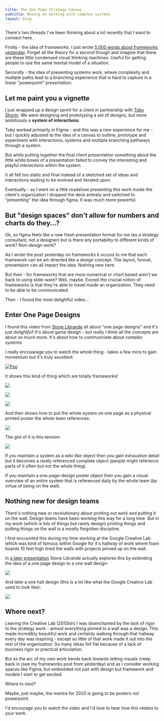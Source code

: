 ```yaml
---
title: The One Page Strategy Canvas
subtitle: Musing on working with complex systems
layout: blog
---
```


There's two threads I've been thinking about a lot recently that I want to connect here.

Firstly - the idea of frameworks. I just wrote [5,000 words about frameworks yesterday](https://tomcritchlow.com/2019/06/27/frameworks/). Forget all the theory for a second though and imagine that there are these little condensed visual thinking machines. Useful for getting people to use the same mental model of a situation.

Secondly - the idea of presenting systems work, where complexity and multiple paths lead to a branching experience that is hard to capture in a linear "powerpoint" presentation.

## Let me paint you a vignette

I just wrapped up a design sprint for a client in partnership with [Toby Shorin](https://subpixel.space/). We were designing and prototyping a set of designs, but more ambitously a **system of interactions**.

Toby worked primarily in Figma - and this was a new experience for me - but I quickly adjusted to the idea of a canvas to outline, prototype and experiment with interactions, systems and multiple branching pathways through a system.

But while putting together the final client presentation something about the little white boxes of a presentation failed to convey the interesting and playful *interactions* within the system.

It all felt too static and final instead of a sketched set of ideas and interactions waiting to be evolved and iterated upon.

Eventually - as I went on a little roadshow presenting this work inside the client's organization I dropped the deck entirely and switched to "presenting" the idea through figma. It was much more powerful.

## But "design spaces" don't allow for numbers and charts do they...?

Ok, so figma feels like a new fresh presentation format for me (as a strategy consultant, not a designer) but is there any portability to different kinds of work? Non-design work?

As I wrote the post yesterday on frameworks it occurs to me that each framework can be art-directed like a design concept. The layout, format, presentaion can all impact the idea. Nothing new here.

But then - for frameworks that are more numerical or chart based aren't we back to using slide-ware? Well, maybe. Except the crucial notion of frameworks is that they're able to travel inside an organization. They need to be able to be communicated.

Then - I found the most delightful video...

## Enter One Page Designs

I found this video from [Stone Librande](https://twitter.com/stonelibrande) all about "one page designs" and it's just *delightful*! It's about game design - but really I think all the concepts are about so much more. It's about how to communciate about *complex systems*

I really encouarage you to watch the whole thing - takes a few mins to gain momentum but it's truly excellent:

[![Foo](/images/one-page-design-video.png)](https://www.gdcvault.com/play/1012356/One-Page)

It shows this kind of thing which are totally frameworks!

![](/images/one-page-framework1.png)

![](/images/one-page-framework2.png)

![](/images/one-page-framework3.png)

And then shows how to put the whole system on one page as a physical printed poster the whole team references:

![](/images/one-page-framework-large.png)

The gist of it is this tension:

![](/images/wiki-vs-poster.png)

If you maintain a system as a wiki-like object then you gain exhaustive detail but it becomes a rarely referenced complete object (people might reference parts of it often but not the whole thing).

If you maintain a one-page-design poster object then you gain a visual overview of an entire system that is referenced daily by the whole team (by virtue of being on the wall).

## Nothing new for design teams

There's nothing new or revolutionary about printing out work and putting it on the wall. Design teams have been working this way for a long time. But in my work (which is lots of things but rarely design) printing things and putting things on the wall is a mostly forgotten discipline.

I first encounted this during my time working at the Google Creative Lab which was kind of famous within Google for it's hallway of work where foam boards 10 feet high lined the walls with projects pinned up on the wall.

In [a later presentation](http://stonetronix.com/gdc-2013/SimCity-OnePage.pdf) Stone Librande actually explores this by extending the idea of a one page design to a one wall design:

![](/images/one-wall-design.png)

And later a one hall design (this is a lot like what the Google Creative Lab used to look like): 

![](/images/one-hall-design.png)

## Where next?

Leaving the Creative Lab (2013ish) I was disenchanted by the lack of rigor to the strategy work - almost everything pinned to a wall was a design. This made incredibly beautiful work and certainly walking through that hallway every day was inspiring - except so little of that work made it out into the rest of the organization. So many ideas fell flat because of a lack of business rigor or practical articulation.

But as the arc of my own work bends back towards letting visuals creep back in (see my frameworks post from yesterday) and as I consider working spaces like Figma, but embedded not just with design but framework and models I start to get excited.

Where to next? 

Maybe, just maybe, the mantra for 2020 is going to be posters not powerpoint.

I'd encourage you to watch the video and I'd love to hear how this relates to your work.